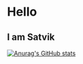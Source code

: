 # Hello
## I am Satvik

[![Anurag's GitHub stats](https://github-readme-stats.vercel.app/api?username=satvik-tha-god)](https://github.com/anuraghazra/github-readme-stats)


